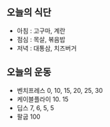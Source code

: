 ## 오늘의 식단
* 아침 : 고구마, 계란
* 점심 : 목살, 볶음밥
* 저녁 : 대통삼, 치즈버거

## 오늘의 운동
* 벤치프레스 0, 10, 15, 20, 25, 30
* 케이블플라이 10. 15
* 딥스 7, 6, 5, 5
* 팔굽 100
